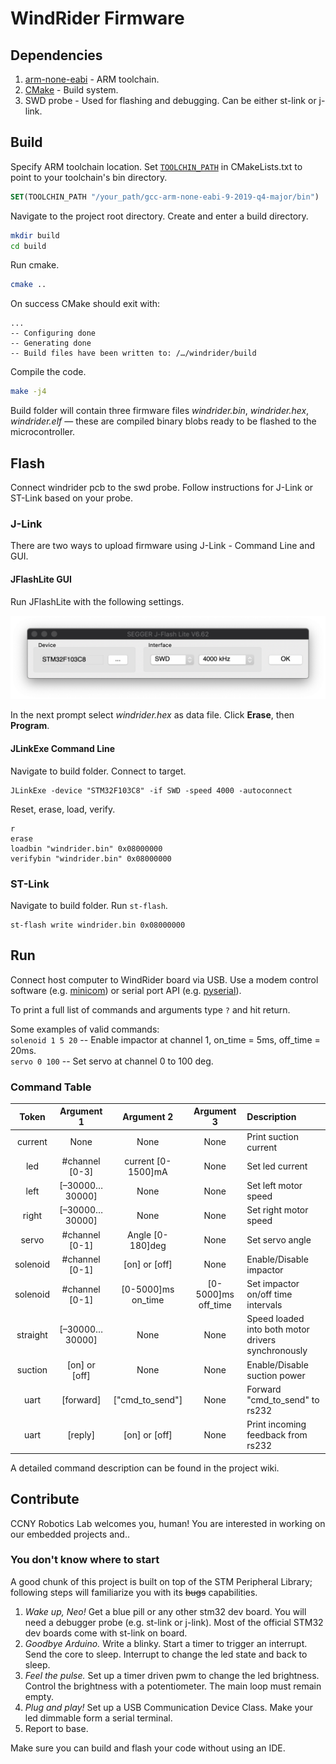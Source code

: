 # WindRider Firmware
## Dependencies
1. [arm-none-eabi](https://developer.arm.com/tools-and-software/open-source-software/developer-tools/gnu-toolchain/gnu-rm/downloads) - ARM toolchain.
2. [CMake](https://cmake.org/download/) - Build system.
3. SWD probe - Used for flashing and debugging. Can be either st-link or j-link.

## Build
Specify ARM toolchain location. Set [`TOOLCHIN_PATH`](CMakeLists.txt#5) in CMakeLists.txt to point to your toolchain's bin directory.
```CMake
SET(TOOLCHIN_PATH "/your_path/gcc-arm-none-eabi-9-2019-q4-major/bin")
```
Navigate to the project root directory. Create and enter a build directory.
```sh
mkdir build
cd build
```
Run cmake.
```sh
cmake ..
```
On success CMake should exit with:
```
...
-- Configuring done
-- Generating done
-- Build files have been written to: /…/windrider/build
```
Compile the code.
```sh
make -j4
```
Build folder will contain three firmware files *windrider.bin*, *windrider.hex*, *windrider.elf* — these are compiled binary blobs ready to be flashed to the microcontroller.

## Flash
Connect windrider pcb to the swd probe. Follow instructions for J-Link or ST-Link based on your probe.

### J-Link
There are two ways to upload firmware using J-Link - Command Line and GUI.

#### JFlashLite GUI
Run JFlashLite with the following settings.

<img src=".readme_img/JFlashLite.png" width="600">

In the next prompt select *windrider.hex* as data file. Click **Erase**, then **Program**.
#### JLinkExe Command Line
Navigate to build folder. Connect to target.
```shell
JLinkExe -device "STM32F103C8" -if SWD -speed 4000 -autoconnect
```
Reset, erase, load, verify.
```
r
erase
loadbin "windrider.bin" 0x08000000 
verifybin "windrider.bin" 0x08000000 
```
### ST-Link
Navigate to build folder. Run `st-flash`.
```
st-flash write windrider.bin 0x08000000
```

## Run
Connect host computer to WindRider board via USB. Use a modem control software (e.g. [minicom](https://linux.die.net/man/1/minicom)) or serial port API (e.g. [pyserial](https://pyserial.readthedocs.io/en/latest)).

To print a full list of commands and arguments type `?` and hit return.

Some examples of valid commands:  
`solenoid 1 5 20` -- Enable impactor at channel 1, on_time = 5ms, off_time = 20ms.  
`servo 0 100`     -- Set servo at channel 0 to 100 deg. 

### Command Table
| Token | Argument 1 | Argument 2 | Argument 3 | Description |
|:-----:|:----------:|:----------:|:----------:|:------------|
|current| None       | None       | None       | Print suction current |
|led    |#channel [0-3]| current [0-1500]mA| None | Set led current |
|left   |[–30000…30000]| None   | None       | Set left motor speed |
|right  |[–30000…30000]| None   | None       | Set right motor speed |
|servo  |#channel [0-1]|Angle [0-180]deg| None | Set servo angle |
|solenoid|#channel [0-1]|[on] or [off]| None   | Enable/Disable impactor |
|solenoid|#channel [0-1]|[0-5000]ms on_time|[0-5000]ms off_time| Set impactor on/off time intervals|
|straight|[–30000…30000]| None  | None       | Speed loaded into both motor drivers synchronously|
|suction|[on] or [off]| None      | None       | Enable/Disable suction power|
|uart   | [forward] |["cmd_to_send"]| None     | Forward "cmd_to_send" to rs232|
|uart   | [reply]   |[on] or [off]| None       | Print incoming feedback from rs232|

A detailed command description can be found in the project wiki.

## Contribute
CCNY Robotics Lab welcomes you, human! You are interested in working on our embedded projects and..

### You don't know where to start
A good chunk of this project is built on top of the STM Peripheral Library; following steps will familiarize you with its ~~bugs~~ capabilities.

  1. *Wake up, Neo!* Get a blue pill or any other stm32 dev board. You will need a debugger probe (e.g. st-link or j-link). Most of the official STM32 dev boards come with st-link on board.  
  2. *Goodbye Arduino.* Write a blinky. Start a timer to trigger an interrupt. Send the core to sleep. Interrupt to change the led state and back to sleep.  
  3. *Feel the pulse.* Set up a timer driven pwm to change the led brightness. Control the brightness with a potentiometer. The main loop must remain empty.   
  4. *Plug and play!* Set up a USB Communication Device Class. Make your led dimmable form a serial terminal.  
  5. Report to base.  
  
  Make sure you can build and flash your code without using an IDE.
  
  
